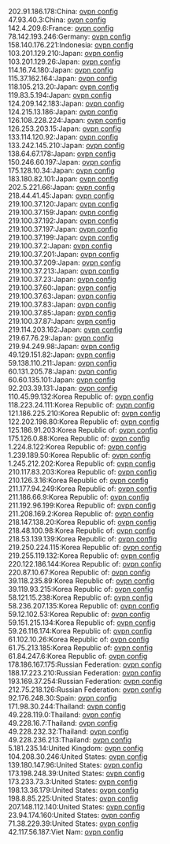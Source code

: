 202.91.186.178:China: [ovpn config](vpn/202_91_186_178.ovpn)  
47.93.40.3:China: [ovpn config](vpn/47_93_40_3.ovpn)  
142.4.209.6:France: [ovpn config](vpn/142_4_209_6.ovpn)  
78.142.193.246:Germany: [ovpn config](vpn/78_142_193_246.ovpn)  
158.140.176.221:Indonesia: [ovpn config](vpn/158_140_176_221.ovpn)  
103.201.129.210:Japan: [ovpn config](vpn/103_201_129_210.ovpn)  
103.201.129.26:Japan: [ovpn config](vpn/103_201_129_26.ovpn)  
114.16.74.180:Japan: [ovpn config](vpn/114_16_74_180.ovpn)  
115.37.162.164:Japan: [ovpn config](vpn/115_37_162_164.ovpn)  
118.105.213.20:Japan: [ovpn config](vpn/118_105_213_20.ovpn)  
119.83.5.194:Japan: [ovpn config](vpn/119_83_5_194.ovpn)  
124.209.142.183:Japan: [ovpn config](vpn/124_209_142_183.ovpn)  
124.215.13.186:Japan: [ovpn config](vpn/124_215_13_186.ovpn)  
126.108.228.224:Japan: [ovpn config](vpn/126_108_228_224.ovpn)  
126.253.203.15:Japan: [ovpn config](vpn/126_253_203_15.ovpn)  
133.114.120.92:Japan: [ovpn config](vpn/133_114_120_92.ovpn)  
133.242.145.210:Japan: [ovpn config](vpn/133_242_145_210.ovpn)  
138.64.67.178:Japan: [ovpn config](vpn/138_64_67_178.ovpn)  
150.246.60.197:Japan: [ovpn config](vpn/150_246_60_197.ovpn)  
175.128.10.34:Japan: [ovpn config](vpn/175_128_10_34.ovpn)  
183.180.82.101:Japan: [ovpn config](vpn/183_180_82_101.ovpn)  
202.5.221.66:Japan: [ovpn config](vpn/202_5_221_66.ovpn)  
218.44.41.45:Japan: [ovpn config](vpn/218_44_41_45.ovpn)  
219.100.37.120:Japan: [ovpn config](vpn/219_100_37_120.ovpn)  
219.100.37.159:Japan: [ovpn config](vpn/219_100_37_159.ovpn)  
219.100.37.192:Japan: [ovpn config](vpn/219_100_37_192.ovpn)  
219.100.37.197:Japan: [ovpn config](vpn/219_100_37_197.ovpn)  
219.100.37.199:Japan: [ovpn config](vpn/219_100_37_199.ovpn)  
219.100.37.2:Japan: [ovpn config](vpn/219_100_37_2.ovpn)  
219.100.37.201:Japan: [ovpn config](vpn/219_100_37_201.ovpn)  
219.100.37.209:Japan: [ovpn config](vpn/219_100_37_209.ovpn)  
219.100.37.213:Japan: [ovpn config](vpn/219_100_37_213.ovpn)  
219.100.37.23:Japan: [ovpn config](vpn/219_100_37_23.ovpn)  
219.100.37.60:Japan: [ovpn config](vpn/219_100_37_60.ovpn)  
219.100.37.63:Japan: [ovpn config](vpn/219_100_37_63.ovpn)  
219.100.37.83:Japan: [ovpn config](vpn/219_100_37_83.ovpn)  
219.100.37.85:Japan: [ovpn config](vpn/219_100_37_85.ovpn)  
219.100.37.87:Japan: [ovpn config](vpn/219_100_37_87.ovpn)  
219.114.203.162:Japan: [ovpn config](vpn/219_114_203_162.ovpn)  
219.67.76.29:Japan: [ovpn config](vpn/219_67_76_29.ovpn)  
219.94.249.98:Japan: [ovpn config](vpn/219_94_249_98.ovpn)  
49.129.151.82:Japan: [ovpn config](vpn/49_129_151_82.ovpn)  
59.138.110.211:Japan: [ovpn config](vpn/59_138_110_211.ovpn)  
60.131.205.78:Japan: [ovpn config](vpn/60_131_205_78.ovpn)  
60.60.135.101:Japan: [ovpn config](vpn/60_60_135_101.ovpn)  
92.203.39.131:Japan: [ovpn config](vpn/92_203_39_131.ovpn)  
110.45.99.132:Korea Republic of: [ovpn config](vpn/110_45_99_132.ovpn)  
118.223.24.111:Korea Republic of: [ovpn config](vpn/118_223_24_111.ovpn)  
121.186.225.210:Korea Republic of: [ovpn config](vpn/121_186_225_210.ovpn)  
122.202.198.80:Korea Republic of: [ovpn config](vpn/122_202_198_80.ovpn)  
125.186.91.203:Korea Republic of: [ovpn config](vpn/125_186_91_203.ovpn)  
175.126.0.88:Korea Republic of: [ovpn config](vpn/175_126_0_88.ovpn)  
1.224.8.122:Korea Republic of: [ovpn config](vpn/1_224_8_122.ovpn)  
1.239.189.50:Korea Republic of: [ovpn config](vpn/1_239_189_50.ovpn)  
1.245.212.202:Korea Republic of: [ovpn config](vpn/1_245_212_202.ovpn)  
210.117.83.203:Korea Republic of: [ovpn config](vpn/210_117_83_203.ovpn)  
210.126.3.16:Korea Republic of: [ovpn config](vpn/210_126_3_16.ovpn)  
211.177.94.249:Korea Republic of: [ovpn config](vpn/211_177_94_249.ovpn)  
211.186.66.9:Korea Republic of: [ovpn config](vpn/211_186_66_9.ovpn)  
211.192.96.199:Korea Republic of: [ovpn config](vpn/211_192_96_199.ovpn)  
211.208.169.2:Korea Republic of: [ovpn config](vpn/211_208_169_2.ovpn)  
218.147.138.20:Korea Republic of: [ovpn config](vpn/218_147_138_20.ovpn)  
218.48.100.98:Korea Republic of: [ovpn config](vpn/218_48_100_98.ovpn)  
218.53.139.139:Korea Republic of: [ovpn config](vpn/218_53_139_139.ovpn)  
219.250.224.115:Korea Republic of: [ovpn config](vpn/219_250_224_115.ovpn)  
219.255.119.132:Korea Republic of: [ovpn config](vpn/219_255_119_132.ovpn)  
220.122.186.144:Korea Republic of: [ovpn config](vpn/220_122_186_144.ovpn)  
220.87.10.67:Korea Republic of: [ovpn config](vpn/220_87_10_67.ovpn)  
39.118.235.89:Korea Republic of: [ovpn config](vpn/39_118_235_89.ovpn)  
39.119.93.215:Korea Republic of: [ovpn config](vpn/39_119_93_215.ovpn)  
58.121.15.238:Korea Republic of: [ovpn config](vpn/58_121_15_238.ovpn)  
58.236.207.135:Korea Republic of: [ovpn config](vpn/58_236_207_135.ovpn)  
59.12.102.53:Korea Republic of: [ovpn config](vpn/59_12_102_53.ovpn)  
59.151.215.134:Korea Republic of: [ovpn config](vpn/59_151_215_134.ovpn)  
59.26.116.174:Korea Republic of: [ovpn config](vpn/59_26_116_174.ovpn)  
61.102.10.26:Korea Republic of: [ovpn config](vpn/61_102_10_26.ovpn)  
61.75.213.185:Korea Republic of: [ovpn config](vpn/61_75_213_185.ovpn)  
61.84.247.6:Korea Republic of: [ovpn config](vpn/61_84_247_6.ovpn)  
178.186.167.175:Russian Federation: [ovpn config](vpn/178_186_167_175.ovpn)  
188.17.223.210:Russian Federation: [ovpn config](vpn/188_17_223_210.ovpn)  
193.169.37.254:Russian Federation: [ovpn config](vpn/193_169_37_254.ovpn)  
212.75.218.126:Russian Federation: [ovpn config](vpn/212_75_218_126.ovpn)  
92.176.248.30:Spain: [ovpn config](vpn/92_176_248_30.ovpn)  
171.98.30.244:Thailand: [ovpn config](vpn/171_98_30_244.ovpn)  
49.228.119.0:Thailand: [ovpn config](vpn/49_228_119_0.ovpn)  
49.228.16.7:Thailand: [ovpn config](vpn/49_228_16_7.ovpn)  
49.228.232.32:Thailand: [ovpn config](vpn/49_228_232_32.ovpn)  
49.228.236.213:Thailand: [ovpn config](vpn/49_228_236_213.ovpn)  
5.181.235.14:United Kingdom: [ovpn config](vpn/5_181_235_14.ovpn)  
104.208.30.246:United States: [ovpn config](vpn/104_208_30_246.ovpn)  
139.180.147.96:United States: [ovpn config](vpn/139_180_147_96.ovpn)  
173.198.248.39:United States: [ovpn config](vpn/173_198_248_39.ovpn)  
173.233.73.3:United States: [ovpn config](vpn/173_233_73_3.ovpn)  
198.13.36.179:United States: [ovpn config](vpn/198_13_36_179.ovpn)  
198.8.85.225:United States: [ovpn config](vpn/198_8_85_225.ovpn)  
207.148.112.140:United States: [ovpn config](vpn/207_148_112_140.ovpn)  
23.94.174.160:United States: [ovpn config](vpn/23_94_174_160.ovpn)  
71.38.229.39:United States: [ovpn config](vpn/71_38_229_39.ovpn)  
42.117.56.187:Viet Nam: [ovpn config](vpn/42_117_56_187.ovpn)  

